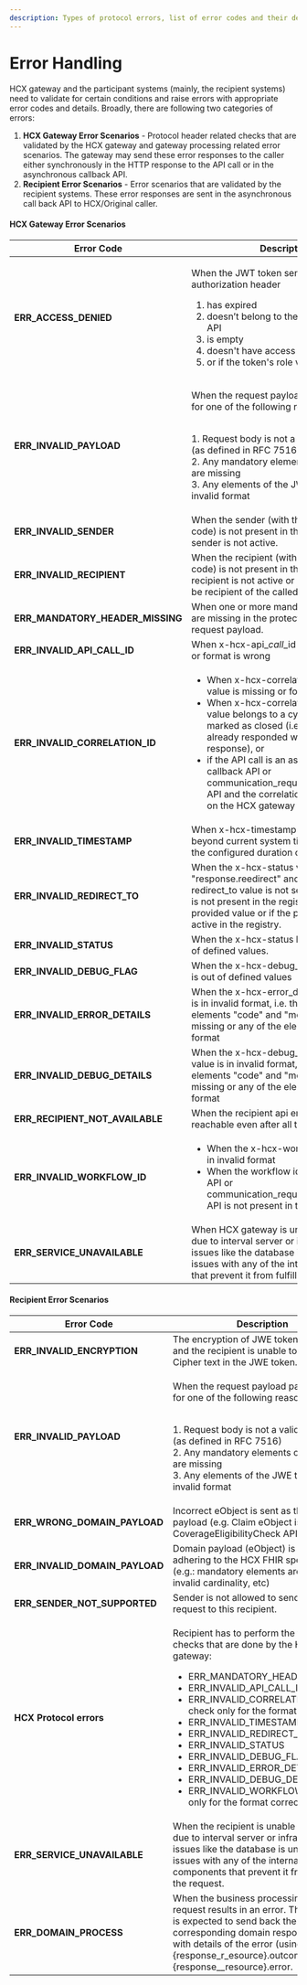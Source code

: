 ```yaml
---
description: Types of protocol errors, list of error codes and their descriptions
---
```


# Error Handling

HCX gateway and the participant systems (mainly, the recipient systems) need to validate for certain conditions and raise errors with appropriate error codes and details. Broadly, there are following two categories of errors:

1. **HCX Gateway Error Scenarios** - Protocol header related checks that are validated by the HCX gateway and gateway processing related error scenarios. The gateway may send these error responses to the caller either synchronously in the HTTP response to the API call or in the asynchronous callback API.
2. **Recipient Error Scenarios** - Error scenarios that are validated by the recipient systems. These error responses are sent in the asynchronous call back API to HCX/Original caller.

#### HCX Gateway Error Scenarios

| Error Code                          | Description                                                                                                                                                                                                                                                                                                                                                                                                           |
| ----------------------------------- | --------------------------------------------------------------------------------------------------------------------------------------------------------------------------------------------------------------------------------------------------------------------------------------------------------------------------------------------------------------------------------------------------------------------- |
| **ERR\_ACCESS\_DENIED**             | <p>When the JWT token sent in the HTTP authorization header</p><ol><li>has expired</li><li>doesn’t belong to the sender calling the API</li><li>is empty</li><li>doesn't have access to the called API</li><li>or if the token's role validation failed</li></ol>                                                                                                                                                     |
| **ERR\_INVALID\_PAYLOAD**           | <p>When the request payload parsing failed for one of the following reasons:</p><p><br>1. Request body is not a valid JWE token (as defined in RFC 7516)<br>2. Any mandatory elements of JWE token are missing<br>3. Any elements of the JWE token are in invalid format</p>                                                                                                                                          |
| **ERR\_INVALID\_SENDER**            | When the sender (with the input sender code) is not present in the registry or if the sender is not active.                                                                                                                                                                                                                                                                                                           |
| **ERR\_INVALID\_RECIPIENT**         | When the recipient (with the input recipient code) is not present in the registry or if the recipient is not active or is not allowed to be recipient of the called API.                                                                                                                                                                                                                                              |
| **ERR\_MANDATORY\_HEADER\_MISSING** | When one or more mandatory header fields are missing in the protected header of the request payload.                                                                                                                                                                                                                                                                                                                  |
| **ERR\_INVALID\_API\_CALL\_ID**     | When x-hcx-api\__call_\_id header is missing or format is wrong                                                                                                                                                                                                                                                                                                                                                       |
| **ERR\_INVALID\_CORRELATION\_ID**   | <ul><li>When x-hcx-correlation_id header value is missing or format is wrong, or</li><li>When x-hcx-correlation_id header value belongs to a cycle which is marked as closed (i.e. the recipient already responded with the final response), or</li><li>if the API call is an asynchronous callback API or communication_request/communication API and the correlation id does not exist on the HCX gateway</li></ul> |
| **ERR\_INVALID\_TIMESTAMP**         | When x-hcx-timestamp header value is beyond current system time or older than the configured duration of time.                                                                                                                                                                                                                                                                                                        |
| **ERR\_INVALID\_REDIRECT\_TO**      | When the x-hcx-status value is "response.reedirect" and if x-hcx-redirect\_to value is not set or a participant is not present in the registry with the provided value or if the participant is not active in the registry.                                                                                                                                                                                           |
| **ERR\_INVALID\_STATUS**            | When the x-hcx-status header value is out of defined values.                                                                                                                                                                                                                                                                                                                                                          |
| **ERR\_INVALID\_DEBUG\_FLAG**       | When the x-hcx-debug\_flag header value is out of defined values                                                                                                                                                                                                                                                                                                                                                      |
| **ERR\_INVALID\_ERROR\_DETAILS**    | When the x-hcx-error\_details header value is in invalid format, i.e. the mandatory elements "code" and "message" are missing or any of the elements are in invalid format                                                                                                                                                                                                                                            |
| **ERR\_INVALID\_DEBUG\_DETAILS**    | When the x-hcx-debug\_details header value is in invalid format, i.e. the mandatory elements "code" and "message" are missing or any of the elements are in invalid format                                                                                                                                                                                                                                            |
| **ERR\_RECIPIENT\_NOT\_AVAILABLE**  | When the recipient api endpoint is not reachable even after all the retry attempts                                                                                                                                                                                                                                                                                                                                    |
| **ERR\_INVALID\_WORKFLOW\_ID**      | <ul><li>When the x-hcx-workflow_id value is in invalid format</li><li>When the workflow id sent in callback API or communication_request/communication API is not present in the HCX gateway</li></ul>                                                                                                                                                                                                                |
| **ERR\_SERVICE\_UNAVAILABLE**       | When HCX gateway is unable to service due to interval server or infrastructure issues like the database is unavailable, or issues with any of the internal components that prevent it from fulfilling the request.                                                                                                                                                                                                    |

#### Recipient Error Scenarios

| Error Code                        | Description                                                                                                                                                                                                                                                                                                                                                                                                                                                                                                       |
| --------------------------------- | ----------------------------------------------------------------------------------------------------------------------------------------------------------------------------------------------------------------------------------------------------------------------------------------------------------------------------------------------------------------------------------------------------------------------------------------------------------------------------------------------------------------- |
| **ERR\_INVALID\_ENCRYPTION**      | The encryption of JWE token is invalid and the recipient is unable to decrypt the Cipher text in the JWE token.                                                                                                                                                                                                                                                                                                                                                                                                   |
| **ERR\_INVALID\_PAYLOAD**         | <p>When the request payload parsing failed for one of the following reasons:</p><p><br>1. Request body is not a valid JWE token (as defined in RFC 7516)<br>2. Any mandatory elements of JWE token are missing<br>3. Any elements of the JWE token are in invalid format</p>                                                                                                                                                                                                                                      |
| **ERR\_WRONG\_DOMAIN\_PAYLOAD**   | Incorrect eObject is sent as the domain payload (e.g. Claim eObject is sent in CoverageEligibilityCheck API)                                                                                                                                                                                                                                                                                                                                                                                                      |
| **ERR\_INVALID\_DOMAIN\_PAYLOAD** | Domain payload (eObject) is not adhering to the HCX FHIR specifications (e.g.: mandatory elements are missing, invalid cardinality, etc)                                                                                                                                                                                                                                                                                                                                                                          |
| **ERR\_SENDER\_NOT\_SUPPORTED**   | Sender is not allowed to send this API request to this recipient.                                                                                                                                                                                                                                                                                                                                                                                                                                                 |
| **HCX Protocol errors**           | <p>Recipient has to perform the following checks that are done by the HCX gateway:</p><ul><li>ERR_MANDATORY_HEADER_MISSING</li><li>ERR_INVALID_API_CALL_ID</li><li>ERR_INVALID_CORRELATION_ID: check only for the format correctness</li><li>ERR_INVALID_TIMESTAMP</li><li>ERR_INVALID_REDIRECT_TO</li><li>ERR_INVALID_STATUS</li><li>ERR_INVALID_DEBUG_FLAG</li><li>ERR_INVALID_ERROR_DETAILS</li><li>ERR_INVALID_DEBUG_DETAILS</li><li>ERR_INVALID_WORKFLOW_ID: check only for the format correctness</li></ul> |
| **ERR\_SERVICE\_UNAVAILABLE**     | When the recipient is unable to service due to interval server or infrastructure issues like the database is unavailable, or issues with any of the internal components that prevent it from fulfilling the request.                                                                                                                                                                                                                                                                                              |
| **ERR\_DOMAIN\_PROCESS**          | When the business processing of the request results in an error. The responder is expected to send back the corresponding domain response object with details of the error (using {response\_r_esource}.outcome and {response\__resource}.error.                                                                                                                                                                                                                                                                  |

